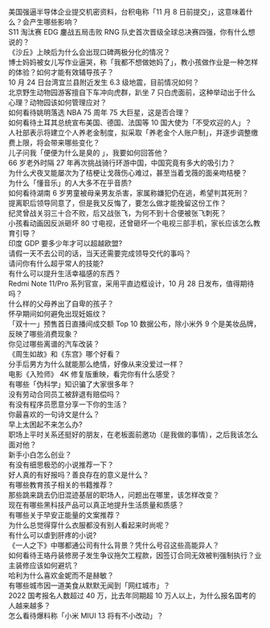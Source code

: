 美国强逼半导体企业提交机密资料，台积电称「11 月 8 日前提交」，这意味着什么？会产生哪些影响？  
S11 淘汰赛 EDG 鏖战五局击败 RNG 队史首次晋级全球总决赛四强，你有什么想说的？  
《沙丘》上映后为什么会出现口碑两极分化的情况？  
博士妈妈被女儿写作业逼哭，称「我都不想做她妈了」，教小孩做作业是一种怎样的体验？如何才能有效辅导孩子？  
10 月 24 日台湾宜兰县附近发生 6.3 级地震，目前情况如何？  
北京野生动物园游客擅自下车冲向虎群，趴坐 7 只白虎面前，这种举动出于什么心理？动物园该如何管理应对？  
如何看待姚明落选 NBA 75 周年 75 大巨星，这是否合理？  
如何看待土耳其总统宣布美国、德国、法国等 10 国大使为「不受欢迎的人」？  
人社部表示将建立个人养老金制度，拟采取「养老金个人账户制」，并逐步调整缴费上限，将会带来哪些变化？  
儿子问我「便便为什么是臭的 」，我要如何回答他？  
66 岁老外时隔 27 年再次挑战骑行环游中国，中国究竟有多大的吸引力？  
为什么犬夜叉能屡次为了桔梗让戈薇伤心难过，甚至当着戈薇的面亲吻桔梗？  
为什么「懂音乐」的人大多不在乎音质?  
如何看待湖南 6 岁男童被母亲男友杀害，家属称嫌犯仍在逃，希望判其死刑？  
提离职后领导同意了，但是我又反悔了，要怎么做才能挽留这份工作？  
纪灵曾战关羽三十合不败，后又战张飞，为何不到十合便被张飞刺死？  
小孩看动画因反派砸坏 80 寸电视，还曾砸坏一个电视三部手机，家长应该怎么教育引导？  
印度 GDP 要多少年才可以超越欧盟?  
请假一天不去公司的话，当天还需要完成领导交代的事吗？  
请问你有什么超乎常人的技能?  
有什么可以提升生活幸福感的东西？  
Redmi Note 11/Pro 系列官宣，采用平直边框设计，10 月 28 日发布，值得期待吗？  
什么样的父母养出了自卑的孩子？  
怀孕期间如何避免出现妊娠纹？  
「双十一」预售首日直播间成交额 Top 10 数据公布，除小米外 9 个是美妆品牌，反映了哪些消费现象？  
你见过哪些离谱的汽车改装？  
《周生如故》和《东宫》哪个好看？  
分手后男方为什么就能那么绝情，好像从来没爱过一样？  
电影《入殓师》 4K 修复版重映，看完你有什么感受？  
有哪些「伪科学」知识骗了大家很多年？  
没有劳动合同员工被辞退有赔偿吗？  
有没有程序员愿意分享一下你的生活？  
你最喜欢的一句诗文是什么？  
早上太困起不来怎么办?  
职场上平时关系还挺好的朋友，在老板面前邀功（是我做的事情），之后我该怎么面对他？  
新手小白怎么创业？  
有没有细思极恐的小说推荐一下？  
好人真的有好报吗？善良存在的意义是什么？  
有哪些教育孩子相关的书籍推荐？  
那些跳来跳去仍旧混迹基层的职场人，问题出在哪里，该怎样改变？  
现在有哪些黑科技产品可以真正地提升生活质量和质感？  
有哪些关于早安正能量的文案推荐？  
为什么总觉得穿什么衣服都没有别人看起来时尚呢？  
有什么可以虐到肝疼的小说?  
《一人之下》中哪都通公司有什么背景？凭什么号召这些高能异人？  
如何看待王珞丹装修房子发生争议拖欠工程款，因签订合同无效被判强制执行？业主装修应该如何避坑？  
哈利为什么喜欢金妮而不是赫敏？  
有哪些城市因一道美食从默默无闻到「网红城市」？  
2022 国考报名人数超过 40 万，比去年同期超 10 万人以上，为什么报名国考的人越来越多？  
怎么看待爆料称「小米 MIUI 13 将有不小改动」？  
